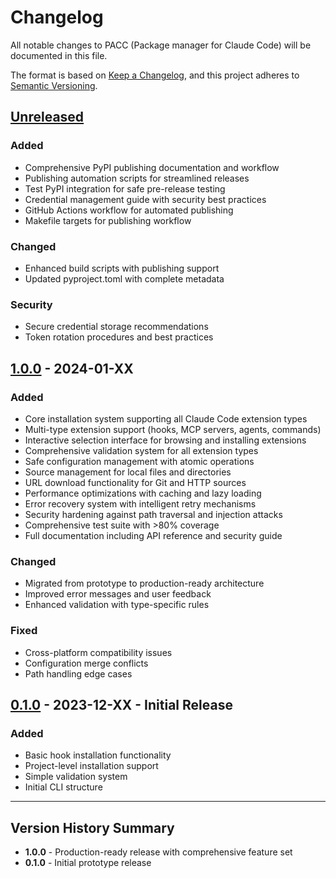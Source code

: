 # Changelog

All notable changes to PACC (Package manager for Claude Code) will be documented in this file.

The format is based on [Keep a Changelog](https://keepachangelog.com/en/1.0.0/),
and this project adheres to [Semantic Versioning](https://semver.org/spec/v2.0.0.html).

## [Unreleased]

### Added
- Comprehensive PyPI publishing documentation and workflow
- Publishing automation scripts for streamlined releases
- Test PyPI integration for safe pre-release testing
- Credential management guide with security best practices
- GitHub Actions workflow for automated publishing
- Makefile targets for publishing workflow

### Changed
- Enhanced build scripts with publishing support
- Updated pyproject.toml with complete metadata

### Security
- Secure credential storage recommendations
- Token rotation procedures and best practices

## [1.0.0] - 2024-01-XX

### Added
- Core installation system supporting all Claude Code extension types
- Multi-type extension support (hooks, MCP servers, agents, commands)
- Interactive selection interface for browsing and installing extensions
- Comprehensive validation system for all extension types
- Safe configuration management with atomic operations
- Source management for local files and directories
- URL download functionality for Git and HTTP sources
- Performance optimizations with caching and lazy loading
- Error recovery system with intelligent retry mechanisms
- Security hardening against path traversal and injection attacks
- Comprehensive test suite with >80% coverage
- Full documentation including API reference and security guide

### Changed
- Migrated from prototype to production-ready architecture
- Improved error messages and user feedback
- Enhanced validation with type-specific rules

### Fixed
- Cross-platform compatibility issues
- Configuration merge conflicts
- Path handling edge cases

## [0.1.0] - 2023-12-XX - Initial Release

### Added
- Basic hook installation functionality
- Project-level installation support
- Simple validation system
- Initial CLI structure

---

## Version History Summary

- **1.0.0** - Production-ready release with comprehensive feature set
- **0.1.0** - Initial prototype release

[Unreleased]: https://github.com/anthropics/pacc/compare/v1.0.0...HEAD
[1.0.0]: https://github.com/anthropics/pacc/compare/v0.1.0...v1.0.0
[0.1.0]: https://github.com/anthropics/pacc/releases/tag/v0.1.0